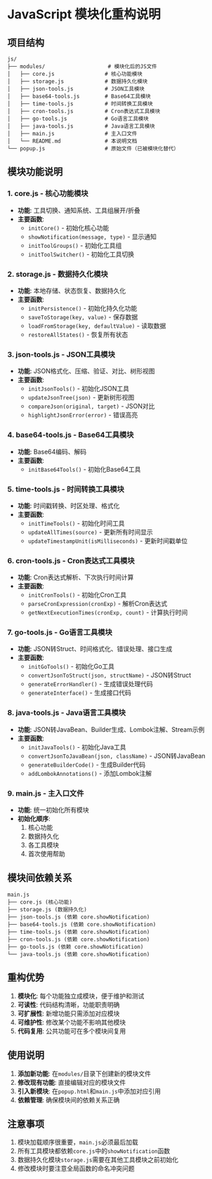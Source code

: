 # JavaScript 模块化重构说明

## 项目结构

```
js/
├── modules/                    # 模块化后的JS文件
│   ├── core.js                # 核心功能模块
│   ├── storage.js             # 数据持久化模块
│   ├── json-tools.js          # JSON工具模块
│   ├── base64-tools.js        # Base64工具模块
│   ├── time-tools.js          # 时间转换工具模块
│   ├── cron-tools.js          # Cron表达式工具模块
│   ├── go-tools.js            # Go语言工具模块
│   ├── java-tools.js          # Java语言工具模块
│   ├── main.js                # 主入口文件
│   └── README.md              # 本说明文档
└── popup.js                   # 原始文件（已被模块化替代）
```

## 模块功能说明

### 1. core.js - 核心功能模块
- **功能**: 工具切换、通知系统、工具组展开/折叠
- **主要函数**:
  - `initCore()` - 初始化核心功能
  - `showNotification(message, type)` - 显示通知
  - `initToolGroups()` - 初始化工具组
  - `initToolSwitcher()` - 初始化工具切换

### 2. storage.js - 数据持久化模块
- **功能**: 本地存储、状态恢复、数据持久化
- **主要函数**:
  - `initPersistence()` - 初始化持久化功能
  - `saveToStorage(key, value)` - 保存数据
  - `loadFromStorage(key, defaultValue)` - 读取数据
  - `restoreAllStates()` - 恢复所有状态

### 3. json-tools.js - JSON工具模块
- **功能**: JSON格式化、压缩、验证、对比、树形视图
- **主要函数**:
  - `initJsonTools()` - 初始化JSON工具
  - `updateJsonTree(json)` - 更新树形视图
  - `compareJson(original, target)` - JSON对比
  - `highlightJsonError(error)` - 错误高亮

### 4. base64-tools.js - Base64工具模块
- **功能**: Base64编码、解码
- **主要函数**:
  - `initBase64Tools()` - 初始化Base64工具

### 5. time-tools.js - 时间转换工具模块
- **功能**: 时间戳转换、时区处理、格式化
- **主要函数**:
  - `initTimeTools()` - 初始化时间工具
  - `updateAllTimes(source)` - 更新所有时间显示
  - `updateTimestampUnit(isMilliseconds)` - 更新时间戳单位

### 6. cron-tools.js - Cron表达式工具模块
- **功能**: Cron表达式解析、下次执行时间计算
- **主要函数**:
  - `initCronTools()` - 初始化Cron工具
  - `parseCronExpression(cronExp)` - 解析Cron表达式
  - `getNextExecutionTimes(cronExp, count)` - 计算执行时间

### 7. go-tools.js - Go语言工具模块
- **功能**: JSON转Struct、时间格式化、错误处理、接口生成
- **主要函数**:
  - `initGoTools()` - 初始化Go工具
  - `convertJsonToStruct(json, structName)` - JSON转Struct
  - `generateErrorHandler()` - 生成错误处理代码
  - `generateInterface()` - 生成接口代码

### 8. java-tools.js - Java语言工具模块
- **功能**: JSON转JavaBean、Builder生成、Lombok注解、Stream示例
- **主要函数**:
  - `initJavaTools()` - 初始化Java工具
  - `convertJsonToJavaBean(json, className)` - JSON转JavaBean
  - `generateBuilderCode()` - 生成Builder代码
  - `addLombokAnnotations()` - 添加Lombok注解

### 9. main.js - 主入口文件
- **功能**: 统一初始化所有模块
- **初始化顺序**:
  1. 核心功能
  2. 数据持久化
  3. 各工具模块
  4. 首次使用帮助

## 模块间依赖关系

```
main.js
├── core.js (核心功能)
├── storage.js (数据持久化)
├── json-tools.js (依赖 core.showNotification)
├── base64-tools.js (依赖 core.showNotification)
├── time-tools.js (依赖 core.showNotification)
├── cron-tools.js (依赖 core.showNotification)
├── go-tools.js (依赖 core.showNotification)
└── java-tools.js (依赖 core.showNotification)
```

## 重构优势

1. **模块化**: 每个功能独立成模块，便于维护和测试
2. **可读性**: 代码结构清晰，功能职责明确
3. **可扩展性**: 新增功能只需添加对应模块
4. **可维护性**: 修改某个功能不影响其他模块
5. **代码复用**: 公共功能可在多个模块间复用

## 使用说明

1. **添加新功能**: 在`modules/`目录下创建新的模块文件
2. **修改现有功能**: 直接编辑对应的模块文件
3. **引入新模块**: 在`popup.html`和`main.js`中添加对应引用
4. **依赖管理**: 确保模块间的依赖关系正确

## 注意事项

1. 模块加载顺序很重要，`main.js`必须最后加载
2. 所有工具模块都依赖`core.js`中的`showNotification`函数
3. 数据持久化模块`storage.js`需要在其他工具模块之前初始化
4. 修改模块时要注意全局函数的命名冲突问题 